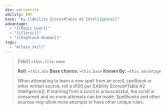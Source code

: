 ```yaml
---
die: percentile
ability: INT
base: "by [[Ability Scores#Table A2 Intelligence]]"
advantage:
  - "[[Magic User]]"
  - "[[Cleric]]"
  - "[[Highland Shaman]]"
tags:
  - "#class_skill"
---
```



> [!skill] `=this.file.name`
>  
>**Roll:** `=this.die`
>**Base chance:** `=this.base`
>**Known By:** `=this.advantage`
>
>When attempting to learn a new spell from an scroll, spellbook or other written source, roll a d100 per [[Ability Scores#Table A2 Intelligence]]. If learning from a scroll is unsuccessful, the scroll is consumed and no more attempts can be made. Spellbooks and other sources *may* allow more attempts or have other unique rules.





